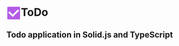 <h1> <img align="left" width="38" height="38" src="/public/icon.png"> ToDo </h1>

## Todo application in Solid.js and TypeScript
